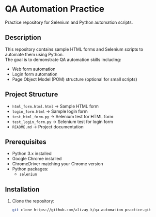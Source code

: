 # QA Automation Practice

Practice repository for Selenium and Python automation scripts.

## Description
This repository contains sample HTML forms and Selenium scripts to automate them using Python.  
The goal is to demonstrate QA automation skills including:
- Web form automation
- Login form automation
- Page Object Model (POM) structure (optional for small scripts)

## Project Structure
- `html_form.html.html`       → Sample HTML form  
- `login_form.html`           → Sample login form  
- `test_html_form.py`         → Selenium test for HTML form  
- `test_login_form.py`        → Selenium test for login form  
- `README.md`                 → Project documentation  

## Prerequisites
- Python 3.x installed  
- Google Chrome installed  
- ChromeDriver matching your Chrome version  
- Python packages:  
  - `selenium`  

## Installation
1. Clone the repository:
   ```bash
   git clone https://github.com/alizay-k/qa-automation-practice.git

